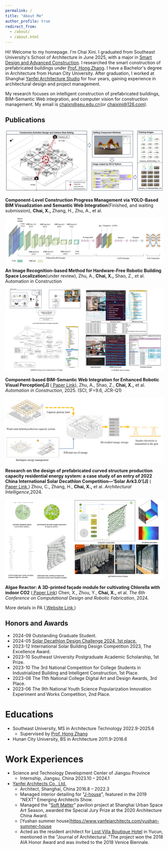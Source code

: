 ```yaml
---
permalink: /
title: "About Me"
author_profile: true
redirect_from: 
  - /about/
  - /about.html
---
```


Hi! Welcome to my homepage. I'm Chai Xini. I graduated from Southeast University's School of Architecture in June 2025, with a major in [Smart Design and Advanced Construction](https://arch.seu.edu.cn/2022/0602/c9118a410612/page.htm). I researched the smart construction of prefabricated buildings under [Prof. Hong Zhang](https://arch.seu.edu.cn/zh/main.psp). I have a Bachelor's degree in Architecture from Hunan City University. After graduation, I worked at Shanghai [Yanfei Architecture Studio](https://www.yanfeiarchitects.com/) for four years, gaining experience in architectural design and project management.

My research focuses on intelligent construction of prefabricated buildings, BIM–Semantic Web integration, and computer vision for construction management. My email is chaixn@seu.edu.cn(or chaixini@126.com). 

Publications
------     
<!-- Flexbox + SCSS -->
<!-- 管理 -->
<div class="about-entry">
  <div class="entry-image">
    <img src="/images/2025_Construction management.jpg" alt="Construction Management">
  </div>
  <div class="entry-text">
    <p><strong>Component-Level Construction Progress Management via YOLO-Based BIM Visualization and Semantic Web Integration</strong>(Finished, and waiting submission),
      <strong>Chai, X.,</strong> Zhang, H., Zhu, A., et al.
    </p>
  </div>
</div>

<!-- 定位 -->
<div class="about-entry">
  <div class="entry-image">
    <img src="/images/2025_Recognition location.jpg" alt="Recognition Location">
  </div>
  <div class="entry-text">
    <p><strong>An Image Recognition-based Method for Hardware-Free Robotic Building Space Localization</strong>(under review),
      Zhu, A., <strong>Chai, X.,</strong> Shao, Z., et al.
      Automation in Construction
    </p>
  </div>
</div>

<!-- 构件 -->
<div class="about-entry">
  <div class="entry-image">
    <img src="/images/2025_Component-based.jpg" alt="Component-based BIM">
  </div>
  <div class="entry-text">
    <p><strong>Component-based BIM-Semantic Web Integration for Enhanced Robotic Visual Perception[J]</strong>
      (<a href="https://doi.org/10.1016/j.autcon.2025.106270" target="_blank"> Paper Link</a>),
      Zhu, A., Shao, Z., <strong>Chai, X.,</strong> et al.
      <em>Automation in Construction</em>, 2025. (SCI, IF=9.6, JCR-Q1)
    </p>
  </div>
</div>

<!-- SA3.0 -->
<div class="about-entry">
  <div class="entry-image">
    <img src="/images/2024_SA3.0.jpg" alt="SA3.0 energy">
  </div>
  <div class="entry-text">
    <p><strong>Research on the design of prefabricated curved structure production capacity residential energy system: a case study of an entry of 2022 China International Solar Decathlon Competition—‘Solar Ark3.0’[J]</strong> (<a href="https://link.springer.com/article/10.1007/s44223-024-00079-8" target="_blank"> Paper Link </a>)
      Zhou, C., Zhang, H., <strong>Chai, X.,</strong> et al.
      <em>Architectural Intelligence</em>,2024.
    </p>
  </div>
</div>

<!-- 3D打印 -->
<div class="about-entry">
  <div class="entry-image">
    <img src="/images/2024_Algae_Reactor.jpg" alt="Alage Reactor">
  </div>
  <div class="entry-text">
    <p><strong>Algae Reactor: A 3D-printed façade module for cultivating Chlorella with indoor CO2</strong> (<a href="https://link.springer.com/chapter/10.1007/978-981-96-3433-0_14" target="_blank"> Paper Link</a>)
    Chen, X., Zhou, Y., <strong>Chai, X.,</strong> et al.
    <em>The 6th Conference on Computational Design and Robotic Fabrication</em>, 2024.</p>
    <p>More details in PA (<a href="https://parametric-architecture.com/algae-reactor-a-3d-printed-module-that-cleans-air-and-produces-algae-biomass/?srsltid=AfmBOooYsfQQBobhX21E3JeKs4jG6diUtatDjv4BgJCne2g-PXhC9EvC" target="_blank"> Website Link </a>)</p>
  </div>
</div>

Honors and Awards
------
* 2024-09 Outstanding Graduate Student.
* 2024-05 [Solar Decathlon Design Challenge 2024, 1st place.](https://www.solardecathlon.gov/past/design/2024/results)
* 2023-12 International Solar Building Design Competition 2023, The Excellence Award.
* 2023-10 Southeast University Postgraduate Academic Scholarship, 1st Prize.
* 2023-10 The 3rd National Competition for College Students in Industrialized Building and Intelligent Construction, 1st Place.
* 2023-08 The 11th National College Digital Art and Design Awards, 3rd Place.
* 2023-06 The 9th National Youth Science Popularization Innovation Experiment and Works Competition, 2nd Place.

Educations
======
* Southeast University, MS in Architecture Technology 2022.9-2025.6
  * Supervised by [Prof. Hong Zhang](https://arch.seu.edu.cn/zh/main.psp)
* Hunan City University, BS in Architecture 2011.9-2016.6

Work Experiences
======
* Science and Technology Development Center of Jiangsu Province
  * Internship, Jiangsu, China 2023.10 – 2024.1
* [Yanfei Architects Co., Ltd.](https://www.yanfeiarchitects.com/)
  * Architect, Shanghai, China 2016.8 – 2022.3
  * Managed interior detailing for "[J-house](https://www.yanfeiarchitects.com/j-house)", featured in the 2019 "NEXT" Emerging Architects Show. 
  * Managed the "[Soft Matter](https://www.yanfeiarchitects.com/soft-matter)" pavilion project at Shanghai Urban Space Art Season, awarded the Special Jury Prize at the 2020 Architecture China Award.
  * [Yushan summer house]https://www.yanfeiarchitects.com/yushan-summer-house
  * Acted as the resident architect for [Lost Villa Boutique Hotel](https://www.yanfeiarchitects.com/lostvillayucun) in Yucun, mentioned in the "Journal of Architectural ."The project won the 2018 AIA Honor Award and was invited to the 2018 Venice Biennale.

